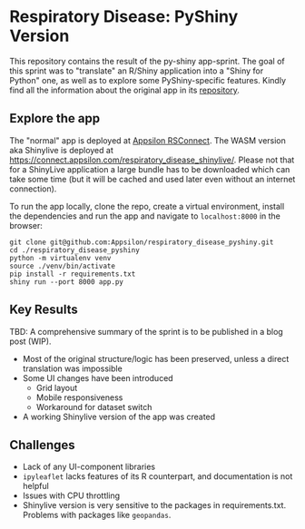 # Respiratory Disease: PyShiny Version

This repository contains the result of the py-shiny app-sprint. The goal of this sprint was to "translate" an R/Shiny application into a "Shiny for Python" one, as well as to explore some PyShiny-specific features. Kindly find all the information about the original app in its [repository](https://github.com/Appsilon/respiratory_disease_app_sprint).

## Explore the app
The "normal" app is deployed at [Appsilon RSConnect](https://connect.appsilon.com/respiratory_disease_pyshiny/). The WASM version aka Shinylive is deployed at https://connect.appsilon.com/respiratory_disease_shinylive/. Please not that for a ShinyLive application a large bundle has to be downloaded which can take some time (but it will be cached and used later even without an internet connection).

To run the app locally, clone the repo, create a virtual environment, install the dependencies and run the app and navigate to `localhost:8000` in the browser:

```shell
git clone git@github.com:Appsilon/respiratory_disease_pyshiny.git
cd ./respiratory_disease_pyshiny
python -m virtualenv venv
source ./venv/bin/activate
pip install -r requirements.txt
shiny run --port 8000 app.py
```

## Key Results
TBD: A comprehensive summary of the sprint is to be published in a blog post (WIP).

- Most of the original structure/logic has been preserved, unless a direct translation was impossible
- Some UI changes have been introduced
  - Grid layout
  - Mobile responsiveness
  - Workaround for dataset switch
- A working Shinylive version of the app was created

## Challenges
- Lack of any UI-component libraries
- `ipyleaflet` lacks features of its R counterpart, and documentation is not helpful
- Issues with CPU throttling
- Shinylive version is very sensitive to the packages in requirements.txt. Problems with packages like `geopandas`.

